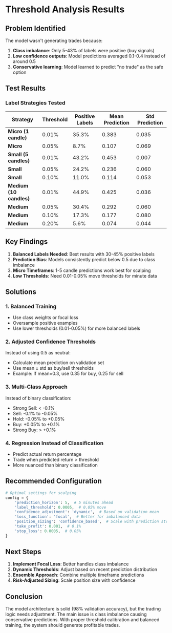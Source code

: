 # Threshold Analysis Results

## Problem Identified
The model wasn't generating trades because:
1. **Class imbalance**: Only 5-43% of labels were positive (buy signals)
2. **Low confidence outputs**: Model predictions averaged 0.1-0.4 instead of around 0.5
3. **Conservative learning**: Model learned to predict "no trade" as the safe option

## Test Results

### Label Strategies Tested

| Strategy | Threshold | Positive Labels | Mean Prediction | Std Prediction |
|----------|-----------|----------------|-----------------|----------------|
| **Micro (1 candle)** | 0.01% | 35.3% | 0.383 | 0.035 |
| **Micro** | 0.05% | 8.7% | 0.107 | 0.069 |
| **Small (5 candles)** | 0.01% | 43.2% | 0.453 | 0.007 |
| **Small** | 0.05% | 24.2% | 0.236 | 0.060 |
| **Small** | 0.10% | 11.0% | 0.114 | 0.053 |
| **Medium (10 candles)** | 0.01% | 44.9% | 0.425 | 0.036 |
| **Medium** | 0.05% | 30.4% | 0.292 | 0.060 |
| **Medium** | 0.10% | 17.3% | 0.177 | 0.080 |
| **Medium** | 0.20% | 5.6% | 0.074 | 0.044 |

## Key Findings

1. **Balanced Labels Needed**: Best results with 30-45% positive labels
2. **Prediction Bias**: Models consistently predict below 0.5 due to class imbalance
3. **Micro Timeframes**: 1-5 candle predictions work best for scalping
4. **Low Thresholds**: Need 0.01-0.05% move thresholds for minute data

## Solutions

### 1. Balanced Training
- Use class weights or focal loss
- Oversample positive examples
- Use lower thresholds (0.01-0.05%) for more balanced labels

### 2. Adjusted Confidence Thresholds
Instead of using 0.5 as neutral:
- Calculate mean prediction on validation set
- Use mean ± std as buy/sell thresholds
- Example: If mean=0.3, use 0.35 for buy, 0.25 for sell

### 3. Multi-Class Approach
Instead of binary classification:
- Strong Sell: < -0.1%
- Sell: -0.1% to -0.05%
- Hold: -0.05% to +0.05%
- Buy: +0.05% to +0.1%
- Strong Buy: > +0.1%

### 4. Regression Instead of Classification
- Predict actual return percentage
- Trade when predicted return > threshold
- More nuanced than binary classification

## Recommended Configuration

```python
# Optimal settings for scalping
config = {
    'prediction_horizon': 5,  # 5 minutes ahead
    'label_threshold': 0.0005,  # 0.05% move
    'confidence_adjustment': 'dynamic',  # Based on validation mean
    'loss_function': 'focal',  # Better for imbalanced data
    'position_sizing': 'confidence_based',  # Scale with prediction strength
    'take_profit': 0.001,  # 0.1%
    'stop_loss': 0.0005,  # 0.05%
}
```

## Next Steps

1. **Implement Focal Loss**: Better handles class imbalance
2. **Dynamic Thresholds**: Adjust based on recent prediction distribution
3. **Ensemble Approach**: Combine multiple timeframe predictions
4. **Risk-Adjusted Sizing**: Scale position size with confidence

## Conclusion

The model architecture is solid (98% validation accuracy), but the trading logic needs adjustment. The main issue is class imbalance causing conservative predictions. With proper threshold calibration and balanced training, the system should generate profitable trades.
